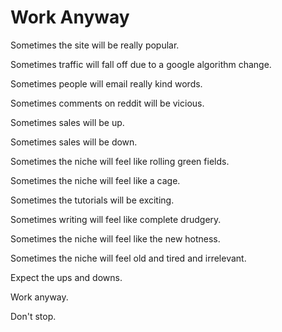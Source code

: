# Work Anyway

Sometimes the site will be really popular.

Sometimes traffic will fall off due to a google algorithm change.

Sometimes people will email really kind words.

Sometimes comments on reddit will be vicious.

Sometimes sales will be up.

Sometimes sales will be down.

Sometimes the niche will feel like rolling green fields.

Sometimes the niche will feel like a cage.

Sometimes the tutorials will be exciting.

Sometimes writing will feel like complete drudgery.

Sometimes the niche will feel like the new hotness.

Sometimes the niche will feel old and tired and irrelevant.

Expect the ups and downs.

Work anyway.

Don't stop.